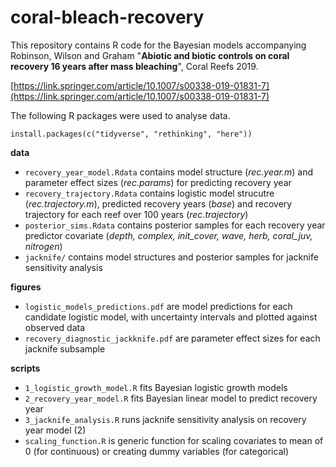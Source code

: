 # coral-bleach-recovery
This repository contains R code for the Bayesian models accompanying Robinson, Wilson and Graham "**Abiotic and biotic controls on coral recovery 16 years after mass bleaching**", Coral Reefs 2019.

[https://link.springer.com/article/10.1007/s00338-019-01831-7](https://link.springer.com/article/10.1007/s00338-019-01831-7)

The following R packages were used to analyse data.

```
install.packages(c("tidyverse", "rethinking", "here"))
```

**data**

* `recovery_year_model.Rdata` contains model structure (*rec.year.m*) and parameter effect sizes (*rec.params*) for predicting recovery year
* `recovery_trajectory.Rdata` contains logistic model strucutre (*rec.trajectory.m*), predicted recovery years (*base*) and recovery trajectory for each reef over 100 years (*rec.trajectory*)
* `posterior_sims.Rdata` contains posterior samples for each recovery year predictor covariate (*depth, complex, init_cover, wave, herb, coral_juv, nitrogen*)
* `jacknife/` contains model structures and posterior samples for jacknife sensitivity analysis

**figures**

* `logistic_models_predictions.pdf` are model predictions for each candidate logistic model, with uncertainty intervals and plotted against observed data
* `recovery_diagnostic_jackknife.pdf` are parameter effect sizes for each jacknife subsample

**scripts**

* `1_logistic_growth_model.R` fits Bayesian logistic growth models
* `2_recovery_year_model.R` fits Bayesian linear model to predict recovery year
* `3_jacknife_analysis.R` runs jacknife sensitivity analysis on recovery year model (2)
* `scaling_function.R` is generic function for scaling covariates to mean of 0 (for continuous) or creating dummy variables (for categorical)
